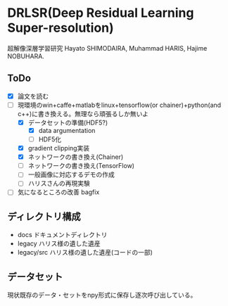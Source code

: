 # DRLSR(Deep Residual Learning Super-resolution)
超解像深層学習研究
Hayato SHIMODAIRA, Muhammad HARIS, Hajime NOBUHARA.

## ToDo
- [x] 論文を読む
- [ ] 現環境のwin+caffe+matlabをlinux+tensorflow(or chainer)+python(and c++)に書き換える。無理なら頑張るしか無いよ
    - [x] データセットの準備(HDF5?)
        - [x] data argumentation
        - [ ] HDF5化
    - [x] gradient clipping実装
    - [x] ネットワークの書き換え(Chainer)
    - [ ] ネットワークの書き換え(TensorFlow)
    - [ ] 一般画像に対応するデモの作成
    - [ ] ハリスさんの再現実験
- [ ] 気になるところの改善 bagfix

## ディレクトリ構成
- docs
ドキュメントディレクトリ
- legacy
ハリス様の遺した遺産
- legacy/src
ハリス様の遺した遺産(コードの一部)

## データセット
現状既存のデータ・セットをnpy形式に保存し逐次呼び出している。
